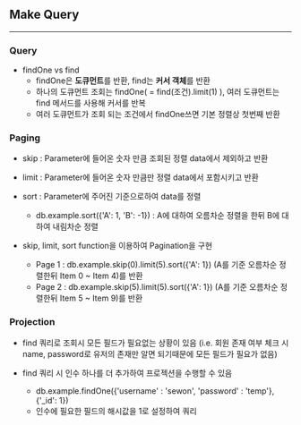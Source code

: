 ## Make Query
---
### Query
- findOne vs find
    - findOne은 **도큐먼트**를 반환, find는 **커서 객체**를 반환
    - 하나의 도큐먼트 조회는 findOne( = find(조건).limit(1) ), 여러 도큐먼트는 find 메서드를 사용해 커서를 반복
    - 여러 도큐먼트가 조회 되는 조건에서 findOne쓰면 기본 정렬상 첫번째 반환
    
### Paging
- skip : Parameter에 들어온 숫자 만큼 조회된 정렬 data에서 제외하고 반환

- limit : Parameter에 들어온 숫자 만큼만 정렬 data에서 포함시키고 반환

- sort : Parameter에 주어진 기준으로하여 data를 정렬 
    - db.example.sort({'A': 1, 'B': -1}) : A에 대하여 오름차순 정렬을 한뒤 B에 대하여 내림차순 정렬
    
- skip, limit, sort function을 이용하여 Pagination을 구현
    - Page 1 : db.example.skip(0).limit(5).sort({'A': 1}) (A를 기준 오름차순 정렬한뒤 Item 0 ~ Item 4)를 반환
    - Page 2 : db.example.skip(5).limit(5).sort({'A': 1}) (A를 기준 오름차순 정렬한뒤 Item 5 ~ Item 9)를 반환
    
### Projection
- find 쿼리로 조회시 모든 필드가 필요없는 상황이 있음 (i.e. 회원 존재 여부 체크 시 name, password로 유저의 존재만 알면 되기때문에 모든 필드가 필요가 없음)

- find 쿼리 시 인수 하나를 더 추가하여 프로젝션을 수행할 수 있음
    - db.example.findOne({'username' : 'sewon', 'password' : 'temp'}, {'_id': 1})
    - 인수에 필요한 필드의 해시값을 1로 설정하여 쿼리


